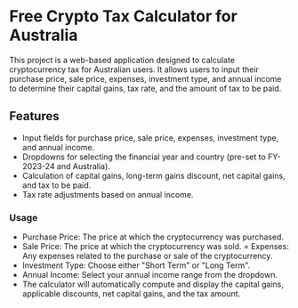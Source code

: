 # Free Crypto Tax Calculator for Australia

This project is a web-based application designed to calculate cryptocurrency tax for Australian users. It allows users to input their purchase price, sale price, expenses, investment type, and annual income to determine their capital gains, tax rate, and the amount of tax to be paid.


## Features

- Input fields for purchase price, sale price, expenses, investment type, and annual income.
- Dropdowns for selecting the financial year and country (pre-set to FY-2023-24 and Australia).
- Calculation of capital gains, long-term gains discount, net capital gains, and tax to be paid.
- Tax rate adjustments based on annual income.

### Usage


- Purchase Price: The price at which the cryptocurrency was purchased.
- Sale Price: The price at which the cryptocurrency was sold.
= Expenses: Any expenses related to the purchase or sale of the cryptocurrency.
- Investment Type: Choose either "Short Term" or "Long Term".
- Annual Income: Select your annual income range from the dropdown.
- The calculator will automatically compute and display the capital gains, applicable discounts, net capital gains, and the tax amount.

